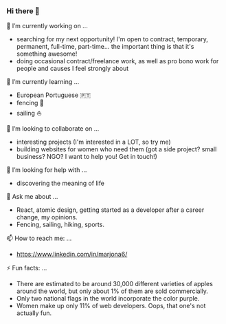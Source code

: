 ### Hi there 👋

<!--
**Marjona6/Marjona6** is a ✨ _special_ ✨ repository because its `README.md` (this file) appears on your GitHub profile.

Here are some ideas to get you started:
-->

🔭 I’m currently working on ...
* searching for my next opportunity! I'm open to contract, temporary, permanent, full-time, part-time... the important thing is that it's something awesome!
* doing occasional contract/freelance work, as well as pro bono work for people and causes I feel strongly about

🌱 I’m currently learning ...
* European Portuguese 🇵🇹
* fencing 🤺
* sailing ⛵

👯 I’m looking to collaborate on ...
* interesting projects (I'm interested in a LOT, so try me)
* building websites for women who need them (got a side project? small business? NGO? I want to help you! Get in touch!)

🤔 I’m looking for help with ...
* discovering the meaning of life

💬 Ask me about ...
* React, atomic design, getting started as a developer after a career change, my opinions.
* Fencing, sailing, hiking, sports.

📫 How to reach me: ...
* https://www.linkedin.com/in/marjona6/

⚡ Fun facts: ...
* There are estimated to be around 30,000 different varieties of apples around the world, but only about 1% of them are sold commercially.
* Only two national flags in the world incorporate the color purple.
* Women make up only 11% of web developers. Oops, that one's not actually fun.
